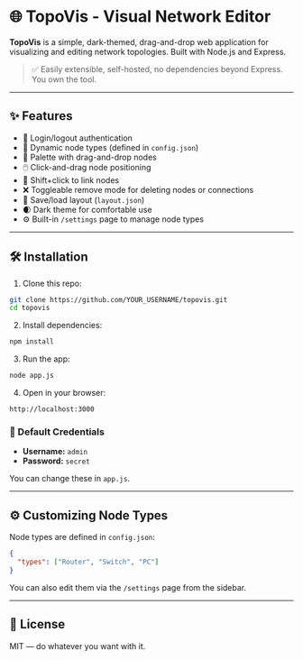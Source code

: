 # 🌐 TopoVis - Visual Network Editor

**TopoVis** is a simple, dark-themed, drag-and-drop web application for visualizing and editing network topologies. Built with Node.js and Express.

> ✅ Easily extensible, self-hosted, no dependencies beyond Express. You own the tool.

---

## ✨ Features

- 🔐 Login/logout authentication
- 🧱 Dynamic node types (defined in `config.json`)
- 🎨 Palette with drag-and-drop nodes
- 🖱️ Click-and-drag node positioning
- 🔗 Shift+click to link nodes
- ❌ Toggleable remove mode for deleting nodes or connections
- 💾 Save/load layout (`layout.json`)
- 🌒 Dark theme for comfortable use
- ⚙️ Built-in `/settings` page to manage node types

---

## 🛠️ Installation

1. Clone this repo:

```bash
git clone https://github.com/YOUR_USERNAME/topovis.git
cd topovis
```

2. Install dependencies:

```bash
npm install
```

3. Run the app:

```bash
node app.js
```

4. Open in your browser:

```
http://localhost:3000
```

### 🔑 Default Credentials

- **Username:** `admin`  
- **Password:** `secret`

You can change these in `app.js`.

---

## ⚙️ Customizing Node Types

Node types are defined in `config.json`:

```json
{
  "types": ["Router", "Switch", "PC"]
}
```

You can also edit them via the `/settings` page from the sidebar.

---

## 🧾 License

MIT — do whatever you want with it.
